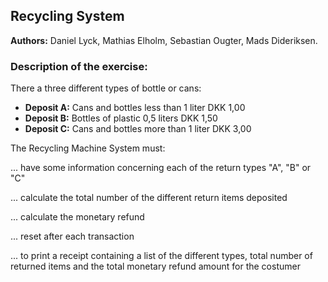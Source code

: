 ## Recycling System

**Authors:** Daniel Lyck, Mathias Elholm, Sebastian Ougter, Mads Dideriksen.

### Description of the exercise:

There a three different types of bottle or cans:

- **Deposit A:** Cans and bottles less than 1 liter DKK 1,00
- **Deposit B:** Bottles of plastic 0,5 liters DKK 1,50
- **Deposit C:** Cans and bottles more than 1 liter DKK 3,00

The Recycling Machine System must:

... have some information concerning each of the return types "A", "B" or "C"

... calculate the total number of the different return items deposited

... calculate the monetary refund

... reset after each transaction

... to print a receipt containing a list of the different types, total number of returned items and the total monetary refund amount for the costumer